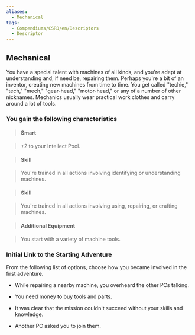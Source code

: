 ```yaml
---
aliases:
  - Mechanical
tags:
  - Compendiums/CSRD/en/Descriptors
  - Descriptor
---
```

  
## Mechanical    
You have a special talent with machines of all kinds, and you're adept at understanding and, if need be, repairing them. Perhaps you're a bit of an inventor, creating new machines from time to time. You get called "techie," "tech," "mech," "gear-head," "motor-head," or any of a number of other nicknames. Mechanics usually wear practical work clothes and carry around a lot of tools.  
### You gain the following characteristics    
> #### Smart  
> +2 to your Intellect Pool.    
  
> #### Skill  
> You're trained in all actions involving identifying or understanding machines.    
  
> #### Skill  
> You're trained in all actions involving using, repairing, or crafting machines.    
  
> #### Additional Equipment  
> You start with a variety of machine tools.    
  
### Initial Link to the Starting Adventure    
From the following list of options, choose how you became involved in the first adventure.    
- While repairing a nearby machine, you overheard the other PCs talking.    
- You need money to buy tools and parts.    
- It was clear that the mission couldn't succeed without your skills and knowledge.    
- Another PC asked you to join them.  